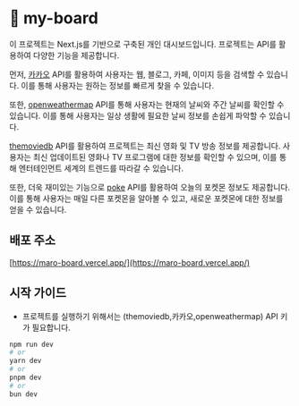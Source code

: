 # 📑 my-board

이 프로젝트는 Next.js를 기반으로 구축된 개인 대시보드입니다. 프로젝트는 API를 활용하여 다양한 기능을 제공합니다.

먼저, [카카오](https://developers.kakao.com/) API를 활용하여 사용자는 웹, 블로그, 카페, 이미지 등을 검색할 수 있습니다. 이를 통해 사용자는 원하는 정보를 빠르게 찾을 수 있습니다.

또한, [openweathermap](https://openweathermap.org) API를 통해 사용자는 현재의 날씨와 주간 날씨를 확인할 수 있습니다. 이를 통해 사용자는 일상 생활에 필요한 날씨 정보를 손쉽게 파악할 수 있습니다.

[themoviedb](https://www.themoviedb.org/?language=ko) API를 활용하여 프로젝트는 최신 영화 및 TV 방송 정보를 제공합니다. 사용자는 최신 업데이트된 영화나 TV 프로그램에 대한 정보를 확인할 수 있으며, 이를 통해 엔터테인먼트 세계의 트렌드를 따라갈 수 있습니다.

또한, 더욱 재미있는 기능으로 [poke](https://pokeapi.co/) API를 활용하여 오늘의 포켓몬 정보도 제공합니다. 이를 통해 사용자는 매일 다른 포켓몬을 알아볼 수 있고, 새로운 포켓몬에 대한 정보를 얻을 수 있습니다.

## 배포 주소

[https://maro-board.vercel.app/](https://maro-board.vercel.app/)

## 시작 가이드

- 프로젝트를 실행하기 위해서는 (themoviedb,카카오,openweathermap) API 키가 필요합니다.

```bash
npm run dev
# or
yarn dev
# or
pnpm dev
# or
bun dev
```
